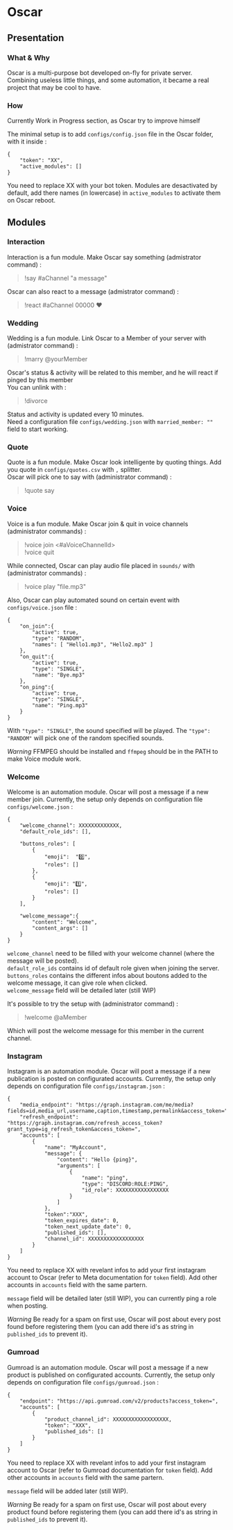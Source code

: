 # Oscar

## Presentation

### What & Why
Oscar is a multi-purpose bot developed on-fly for private server.  
Combining useless little things, and some automation, it became a real project that may be cool to have.

### How
Currently Work in Progress section, as Oscar try to improve himself

The minimal setup is to add `configs/config.json` file in the Oscar folder, with it inside : 
```
{
	"token": "XX",
	"active_modules": []
}
```

You need to replace XX with your bot token. Modules are desactivated by default, add there names (in lowercase) in `active_modules` to activate them on Oscar reboot.

## Modules 

### Interaction 
Interaction is a fun module. Make Oscar say something (admistrator command) :
> !say #aChannel "a message"  

Oscar can also react to a message (admistrator command) :
> !react #aChannel 00000 :heart:

### Wedding
Wedding is a fun module. Link Oscar to a Member of your server with (admistrator command) :
> !marry @yourMember  

Oscar's status & activity will be related to this member, and he will react if pinged by this member  
You can unlink with :  
> !divorce  

Status and activity is updated every 10 minutes.  
Need a configuration file `configs/wedding.json` with `married_member: ""` field to start working.

### Quote
Quote is a fun module. Make Oscar look intelligente by quoting things. Add you quote in `configs/quotes.csv` with `,` splitter.  
Oscar will pick one to say with (administrator command) : 
> !quote say  

### Voice
Voice is a fun module. Make Oscar join & quit in voice channels (administrator commands) :
> !voice join <#aVoiceChannelId>  
> !voice quit  

While connected, Oscar can play audio file placed in `sounds/` with (administrator commands) :
> !voice play "file.mp3"  

Also, Oscar can play automated sound on certain event with `configs/voice.json` file : 
```
{
	"on_join":{
		"active": true,
		"type": "RANDOM",
		"names": [ "Hello1.mp3", "Hello2.mp3" ]
	},
	"on_quit":{
		"active": true,
		"type": "SINGLE",
		"name": "Bye.mp3"
	},
	"on_ping":{
		"active": true,
		"type": "SINGLE",
		"name": "Ping.mp3"
	}
}
```
With `"type": "SINGLE"`, the sound specified will be played. The `"type": "RANDOM"` will pick one of the random specified sounds.  

*Warning* FFMPEG should be installed and `ffmpeg` should be in the PATH to make Voice module work.

### Welcome

Welcome is an automation module. Oscar will post a message if a new member join.
Currently, the setup only depends on configuration file `configs/welcome.json` : 
```
{
	"welcome_channel": XXXXXXXXXXXXX,
    "default_role_ids": [],

	"buttons_roles": [
		{
			"emoji":  "0️⃣",
			"roles": []
		},
		{
			"emoji": "1️⃣",
			"roles": []
		}
	],

	"welcome_message":{
		"content": "Welcome",
		"content_args": []
	}
}
```
`welcome_channel` need to be filled with your welcome channel (where the message will be posted).    
`default_role_ids` contains id of default role given when joining the server.  
`buttons_roles` contains the different infos about boutons added to the welcome message, it can give role when clicked.  
`welcome_message` field will be detailed later (still WIP)  

It's possible to try the setup with (administrator command) : 
>!welcome @aMember  

Which will post the welcome message for this member in the current channel.

### Instagram
Instagram is an automation module. Oscar will post a message if a new publication is posted on configurated accounts.
Currently, the setup only depends on configuration file `configs/instagram.json` :  
```
{
    "media_endpoint": "https://graph.instagram.com/me/media?fields=id,media_url,username,caption,timestamp,permalink&access_token=",
    "refresh_endpoint": "https://graph.instagram.com/refresh_access_token?grant_type=ig_refresh_token&access_token=",
    "accounts": [
        {
            "name": "MyAccount",
            "message": {
                "content": "Hello {ping}",
                "arguments": [
                    {
                        "name": "ping",
                        "type": "DISCORD:ROLE:PING",
                        "id_role": XXXXXXXXXXXXXXXXX
                    }
                ]
            },
            "token":"XXX",
            "token_expires_date": 0,
            "token_next_update_date": 0,
            "published_ids": [],
            "channel_id": XXXXXXXXXXXXXXXXXX
        }
    ]
}
```
You need to replace XX with revelant infos to add your first instagram account to Oscar (refer to Meta documentation for `token` field). Add other accounts in `accounts` field with the same partern.  

`message` field will be detailed later (still WIP), you can currently ping a role when posting.  

*Warning* Be ready for a spam on first use, Oscar will post about every post found before registering them (you can add there id's as string in `published_ids` to prevent it).

### Gumroad  
Gumroad is an automation module. Oscar will post a message if a new product is published on configurated accounts.
Currently, the setup only depends on configuration file `configs/gumroad.json` :  
```
{
    "endpoint": "https://api.gumroad.com/v2/products?access_token=",
    "accounts": [
        {
            "product_channel_id": XXXXXXXXXXXXXXXXXX,
            "token": "XXX",
            "published_ids": []
        }
    ]
}
```
You need to replace XX with revelant infos to add your first instagram account to Oscar (refer to Gumroad documentation for `token` field). Add other accounts in `accounts` field with the same partern.  

`message` field will be added later (still WIP).

*Warning* Be ready for a spam on first use, Oscar will post about every product found before registering them (you can add there id's as string in `published_ids` to prevent it).